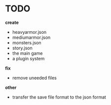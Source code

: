 # TODO

**create**

- heavyarmor.json
- mediumarmor.json
- monsters.json
- story.json
- the main game
- a plugin system

**fix**

- remove uneeded files

**other**

- transfer the save file format to the json format
